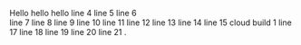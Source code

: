 Hello
hello
hello
line 4
line 5
line 6  
line 7
line 8
line 9
line 10
line 11
line 12
line 13
line 14
line 15
cloud build 1
line 17
line 18
line 19
line 20
line 21
.
